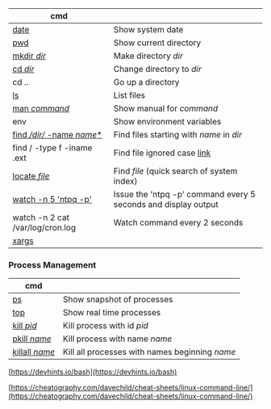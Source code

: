 
| cmd                                                          |                                                              |
| ------------------------------------------------------------ | ------------------------------------------------------------ |
| [date](http://unixhelp.ed.ac.uk/CGI/man-cgi?date)            | Show system date                                             |
| [pwd](http://unixhelp.ed.ac.uk/CGI/man-cgi?pwd)              | Show current directory                                       |
| [mkdir *dir*](http://unixhelp.ed.ac.uk/CGI/man-cgi?mkdir)    | Make directory *dir*                                         |
| [cd *dir*](http://unixhelp.ed.ac.uk/CGI/man-cgi?cd)          | Change directory to *dir*                                    |
| cd ..                                                        | Go up a directory                                            |
| [ls](http://unixhelp.ed.ac.uk/CGI/man-cgi?ls)                | List files                                                   |
| [man *command*](http://unixhelp.ed.ac.uk/CGI/man-cgi?man)    | Show manual for *command*                                    |
| env                                                          | Show enviro­nment variables                                  |
| [find */dir/* -name *name**](http://unixhelp.ed.ac.uk/CGI/man-cgi?find) | Find files starting with *name* in *dir*          |
| find / -type f -iname <file>.ext                             | Find file ignored case [link](https://www.plesk.com/blog/various/find-files-in-linux-via-command-line/)                                      |
| [locate *file*](http://unixhelp.ed.ac.uk/CGI/man-cgi?locate) | Find *file* (quick search of system index)                   |
| [watch -n 5 'ntpq -p'](http://unixhelp.ed.ac.uk/CGI/man-cgi?watch) | Issue the 'ntpq -p' command every 5 seconds and display output |
| watch -n 2 cat /var/log/cron.log | Watch command every 2 seconds |
| [xargs](https://en.wikipedia.org/wiki/Xargs)                 |  |


### Process Management

| cmd                |                      |
| ------------------------------------------------------------ | ---------------------------------------------- |
| [ps](http://unixhelp.ed.ac.uk/CGI/man-cgi?ps)                | Show snapshot of processes                     |
| [top](http://unixhelp.ed.ac.uk/CGI/man-cgi?top)              | Show real time processes                       |
| [kill *pid*](http://unixhelp.ed.ac.uk/CGI/man-cgi?kill)      | Kill process with id *pid*                     |
| [pkill *name*](http://unixhelp.ed.ac.uk/CGI/man-cgi?pkill)   | Kill process with name *name*                  |
| [killall *name*](http://unixhelp.ed.ac.uk/CGI/man-cgi?killall) | Kill all processes with names beginning *name* |

[https://devhints.io/bash](https://devhints.io/bash)

[https://cheatography.com/davechild/cheat-sheets/linux-command-line/](https://cheatography.com/davechild/cheat-sheets/linux-command-line/)
